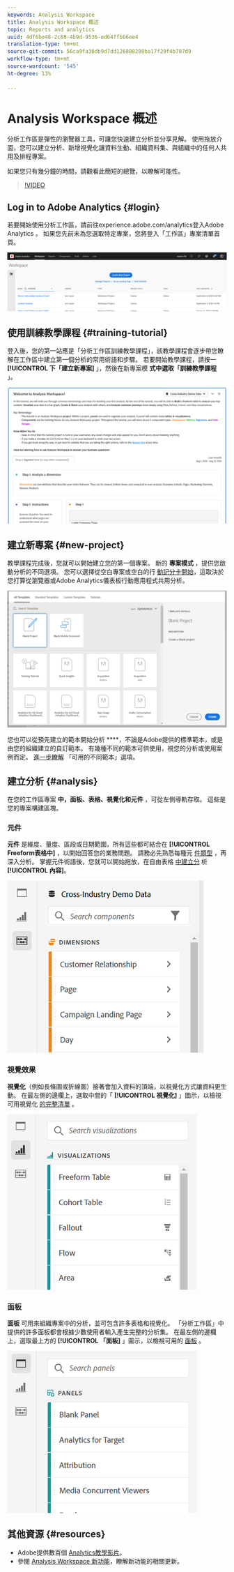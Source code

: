 ```yaml
---
keywords: Analysis Workspace
title: Analysis Workspace 概述
topic: Reports and analytics
uuid: 4df6be48-2c88-4b9d-9536-ed64ffbb6ee4
translation-type: tm+mt
source-git-commit: 56ca9fa36db9d7dd126808280ba17f29f4b787d9
workflow-type: tm+mt
source-wordcount: '545'
ht-degree: 13%

---
```



# Analysis Workspace 概述

分析工作區是彈性的瀏覽器工具，可讓您快速建立分析並分享見解。 使用拖放介面，您可以建立分析、新增視覺化讓資料生動、組織資料集、與組織中的任何人共用及排程專案。

如果您只有幾分鐘的時間，請觀看此簡短的總覽，以瞭解可能性。

>[!VIDEO](https://docs.adobe.com/content/help/en/analytics-learn/tutorials/analysis-workspace/analysis-workspace-basics/analysis-workspace-overview.html)

## Log in to Adobe Analytics {#login}

若要開始使用分析工作區，請前往experience.adobe.com/analytics登入Adobe Analytics [](http://experience.adobe.com/analytics)。 如果您先前未為您選取特定專案，您將登入「工作區」專案清單首頁。

![](assets/login-analytics.png)

## 使用訓練教學課程 {#training-tutorial}

登入後，您的第一站應是「分析工作區訓練教學課程」，該教學課程會逐步帶您瞭解在工作區中建立第一個分析的常用術語和步驟。 若要開始教學課程，請按一 **[!UICONTROL 下「建立新專案]** 」，然後在新專案模 **式中選取「訓練教學課程** 」。

![](assets/training-tutorial.png)

## 建立新專案 {#new-project}

教學課程完成後，您就可以開始建立您的第一個專案。 新的 **專案模式** ，提供您啟動分析的不同選項。 您可以選擇從空白專案或空白的行 [動記分卡開始](https://docs.adobe.com/content/help/zh-Hant/analytics/analyze/mobapp/curator.translate.html)，這取決於您打算從瀏覽器或Adobe Analytics儀表板行動應用程式共用分析。

![](assets/create-new-project.png)

您也可以從預先建立的範本開始分析 ****，不論是Adobe提供的標準範本，或是由您的組織建立的自訂範本。 有幾種不同的範本可供使用，視您的分析或使用案例而定。 [進一步瞭解](https://docs.adobe.com/content/help/zh-Hant/analytics/analyze/analysis-workspace/build-workspace-project/starter-projects.html) 「可用的不同範本」選項。

## 建立分析 {#analysis}

在您的工作區專案 **中，面板、表格、視覺化和元件** ，可從左側導軌存取。 這些是您的專案構建區塊。

### 元件

**元件** 是維度、量度、區段或日期範圍，所有這些都可結合在 **[!UICONTROL Freeform表格中]** ，以開始回答您的業務問題。 請務必先熟悉每種元 [件類型](https://docs.adobe.com/content/help/zh-Hant/analytics/analyze/analysis-workspace/components/analysis-workspace-components.html) ，再深入分析。 掌握元件術語後，您就可以開始拖放，在自由表格 [中建立分](https://docs.adobe.com/content/help/en/analytics/analyze/analysis-workspace/build-workspace-project/t-freeform-project.html) 析 **[!UICONTROL 內容]**。

![](assets/build-components.png)

### 視覺效果

**視覺化**（例如長條圖或折線圖）接著會加入資料的頂端，以視覺化方式讓資料更生動。 在最左側的邊欄上，選取中間的「 **[!UICONTROL 視覺化]** 」圖示，以檢視可用視覺化 [的完整清單](https://docs.adobe.com/content/help/zh-Hant/analytics/analyze/analysis-workspace/visualizations/freeform-analysis-visualizations.html) 。

![](assets/build-visualizations.png)

### 面板

**面板** 可用來組織專案中的分析，並可包含許多表格和視覺化。 「分析工作區」中提供的許多面板都會根據少數使用者輸入產生完整的分析集。 在最左側的邊欄上，選取最上方的 **[!UICONTROL 「面板]** 」圖示，以檢視可用的 [面板](https://docs.adobe.com/content/help/en/analytics/analyze/analysis-workspace/panels/panels.html) 。

![](assets/build-panels.png)

## 其他資源 {#resources}

* Adobe提供數百個 [Analytics教學影片](https://docs.adobe.com/content/help/zh-Hant/analytics-learn/tutorials/overview.html)。
* 參閱 [Analysis Workspace 新功能](/help/analyze/analysis-workspace/new-features-in-analysis-workspace.md)，瞭解新功能的相關更新。
